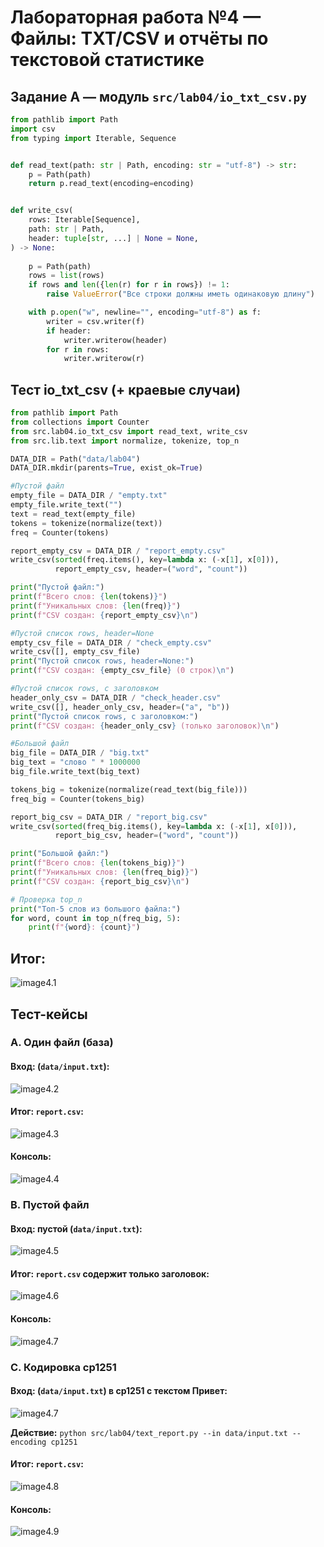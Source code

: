 # Лабораторная работа №4 — Файлы: TXT/CSV и отчёты по текстовой статистике

## Задание A — модуль `src/lab04/io_txt_csv.py`

```python
from pathlib import Path
import csv
from typing import Iterable, Sequence


def read_text(path: str | Path, encoding: str = "utf-8") -> str:
    p = Path(path)
    return p.read_text(encoding=encoding)


def write_csv(
    rows: Iterable[Sequence],
    path: str | Path,
    header: tuple[str, ...] | None = None,
) -> None:
    
    p = Path(path)
    rows = list(rows)
    if rows and len({len(r) for r in rows}) != 1:
        raise ValueError("Все строки должны иметь одинаковую длину")

    with p.open("w", newline="", encoding="utf-8") as f:
        writer = csv.writer(f)
        if header:
            writer.writerow(header)
        for r in rows:
            writer.writerow(r)
```

## Тест io_txt_csv (+ краевые случаи)

```python
from pathlib import Path
from collections import Counter
from src.lab04.io_txt_csv import read_text, write_csv
from src.lib.text import normalize, tokenize, top_n

DATA_DIR = Path("data/lab04")
DATA_DIR.mkdir(parents=True, exist_ok=True)

#Пустой файл
empty_file = DATA_DIR / "empty.txt"
empty_file.write_text("")
text = read_text(empty_file)
tokens = tokenize(normalize(text))
freq = Counter(tokens)

report_empty_csv = DATA_DIR / "report_empty.csv"
write_csv(sorted(freq.items(), key=lambda x: (-x[1], x[0])),
          report_empty_csv, header=("word", "count"))

print("Пустой файл:")
print(f"Всего слов: {len(tokens)}")
print(f"Уникальных слов: {len(freq)}")
print(f"CSV создан: {report_empty_csv}\n")

#Пустой список rows, header=None
empty_csv_file = DATA_DIR / "check_empty.csv"
write_csv([], empty_csv_file)
print("Пустой список rows, header=None:")
print(f"CSV создан: {empty_csv_file} (0 строк)\n")

#Пустой список rows, с заголовком
header_only_csv = DATA_DIR / "check_header.csv"
write_csv([], header_only_csv, header=("a", "b"))
print("Пустой список rows, с заголовком:")
print(f"CSV создан: {header_only_csv} (только заголовок)\n")

#Большой файл
big_file = DATA_DIR / "big.txt"
big_text = "слово " * 1000000 
big_file.write_text(big_text)

tokens_big = tokenize(normalize(read_text(big_file)))
freq_big = Counter(tokens_big)

report_big_csv = DATA_DIR / "report_big.csv"
write_csv(sorted(freq_big.items(), key=lambda x: (-x[1], x[0])),
          report_big_csv, header=("word", "count"))

print("Большой файл:")
print(f"Всего слов: {len(tokens_big)}")
print(f"Уникальных слов: {len(freq_big)}")
print(f"CSV создан: {report_big_csv}\n")

# Проверка top_n
print("Топ-5 слов из большого файла:")
for word, count in top_n(freq_big, 5):
    print(f"{word}: {count}")
```
## Итог:
![image4.1](../../images/lab04/test_io_txt.png)

## Тест-кейсы 

### A. Один файл (база)

#### Вход: (`data/input.txt`):
![image4.2](../../images/lab04/input_txt.png)

#### Итог: `report.csv`:
![image4.3](../../images/lab04/report_csv.png)

#### Консоль:
![image4.4](../../images/lab04/console.png)


### B. Пустой файл

#### Вход: пустой (`data/input.txt`):
![image4.5](../../images/lab04/empty_input_txt.png)

#### Итог: `report.csv` содержит только заголовок:
![image4.6](../../images/lab04/report_csv_2.png)

#### Консоль:
![image4.7](../../images/lab04/console2.png)


### C. Кодировка cp1251

#### Вход: (`data/input.txt`) в cp1251 с текстом Привет:
![image4.7](../../images/lab04/input_cp1251.png)

**Действие:** `python src/lab04/text_report.py --in data/input.txt --encoding cp1251`  

#### Итог: `report.csv`:
![image4.8](../../images/lab04/report_csv_3.png)

#### Консоль:
![image4.9](../../images/lab04/console3.png)
